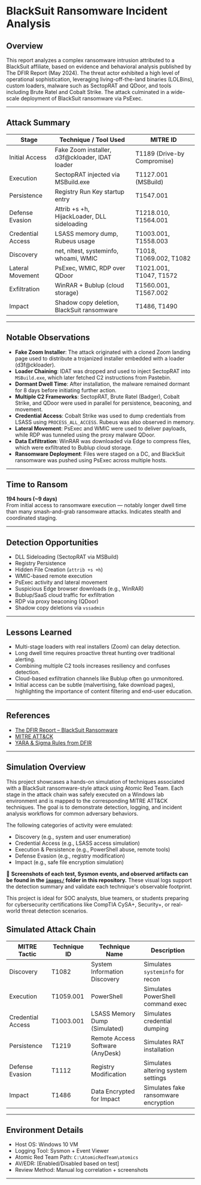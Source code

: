 # BlackSuit Ransomware Incident Analysis

## Overview

This report analyzes a complex ransomware intrusion attributed to a BlackSuit affiliate, based on evidence and behavioral analysis published by The DFIR Report (May 2024). The threat actor exhibited a high level of operational sophistication, leveraging living-off-the-land binaries (LOLBins), custom loaders, malware such as SectopRAT and QDoor, and tools including Brute Ratel and Cobalt Strike. The attack culminated in a wide-scale deployment of BlackSuit ransomware via PsExec.

---

## Attack Summary

| Stage               | Technique / Tool Used                               | MITRE ID                  |
|--------------------|------------------------------------------------------|---------------------------|
| Initial Access      | Fake Zoom installer, d3f@ckloader, IDAT loader       | T1189 (Drive-by Compromise) |
| Execution           | SectopRAT injected via MSBuild.exe                  | T1127.001 (MSBuild)       |
| Persistence         | Registry Run Key startup entry                      | T1547.001                 |
| Defense Evasion     | Attrib +s +h, HijackLoader, DLL sideloading         | T1218.010, T1564.001      |
| Credential Access   | LSASS memory dump, Rubeus usage                     | T1003.001, T1558.003      |
| Discovery           | net, nltest, systeminfo, whoami, WMIC               | T1018, T1069.002, T1082   |
| Lateral Movement    | PsExec, WMIC, RDP over QDoor                        | T1021.001, T1047, T1572   |
| Exfiltration        | WinRAR + Bublup (cloud storage)                     | T1560.001, T1567.002      |
| Impact              | Shadow copy deletion, BlackSuit ransomware          | T1486, T1490              |

---

## Notable Observations

- **Fake Zoom Installer**: The attack originated with a cloned Zoom landing page used to distribute a trojanized installer embedded with a loader (d3f@ckloader).
- **Loader Chaining**: IDAT was dropped and used to inject SectopRAT into `MSBuild.exe`, which later fetched C2 instructions from Pastebin.
- **Dormant Dwell Time**: After installation, the malware remained dormant for 8 days before initiating further action.
- **Multiple C2 Frameworks**: SectopRAT, Brute Ratel (Badger), Cobalt Strike, and QDoor were used in parallel for persistence, beaconing, and movement.
- **Credential Access**: Cobalt Strike was used to dump credentials from LSASS using `PROCESS_ALL_ACCESS`. Rubeus was also observed in memory.
- **Lateral Movement**: PsExec and WMIC were used to deliver payloads, while RDP was tunneled using the proxy malware QDoor.
- **Data Exfiltration**: WinRAR was downloaded via Edge to compress files, which were exfiltrated to Bublup cloud storage.
- **Ransomware Deployment**: Files were staged on a DC, and BlackSuit ransomware was pushed using PsExec across multiple hosts.

---

## Time to Ransom

**194 hours (~9 days)**  
From initial access to ransomware execution — notably longer dwell time than many smash-and-grab ransomware attacks. Indicates stealth and coordinated staging.

---

## Detection Opportunities

- DLL Sideloading (SectopRAT via MSBuild)
- Registry Persistence
- Hidden File Creation (`attrib +s +h`)
- WMIC-based remote execution
- PsExec activity and lateral movement
- Suspicious Edge browser downloads (e.g., WinRAR)
- Bublup/SaaS cloud traffic for exfiltration
- RDP via proxy beaconing (QDoor)
- Shadow copy deletions via `vssadmin`

---

## Lessons Learned

- Multi-stage loaders with real installers (Zoom) can delay detection.
- Long dwell time requires proactive threat hunting over traditional alerting.
- Combining multiple C2 tools increases resiliency and confuses detection.
- Cloud-based exfiltration channels like Bublup often go unmonitored.
- Initial access can be subtle (malvertising, fake download pages), highlighting the importance of content filtering and end-user education.

---

## References

- [The DFIR Report – BlackSuit Ransomware](https://thedfirreport.com/2025/03/31/fake-zoom-ends-in-blacksuit-ransomware/)
- [MITRE ATT&CK](https://attack.mitre.org)
- [YARA & Sigma Rules from DFIR](https://github.com/SigmaHQ/sigma)

---
## Simulation Overview

This project showcases a hands-on simulation of techniques associated with a BlackSuit ransomware-style attack using Atomic Red Team. Each stage in the attack chain was safely executed on a Windows lab environment and is mapped to the corresponding MITRE ATT&CK techniques. The goal is to demonstrate detection, logging, and incident analysis workflows for common adversary behaviors.

The following categories of activity were emulated:
- Discovery (e.g., system and user enumeration)
- Credential Access (e.g., LSASS access simulation)
- Execution & Persistence (e.g., PowerShell abuse, remote tools)
- Defense Evasion (e.g., registry modification)
- Impact (e.g., safe file encryption simulation)

📸 **Screenshots of each test, Sysmon events, and observed artifacts can be found in the [`images/`](images/) folder in this repository.** These visual logs support the detection summary and validate each technique's observable footprint.

This project is ideal for SOC analysts, blue teamers, or students preparing for cybersecurity certifications like CompTIA CySA+, Security+, or real-world threat detection scenarios.

## Simulated Attack Chain

| MITRE Tactic        | Technique ID | Technique Name                        | Description                          |
|---------------------|--------------|--------------------------------------|--------------------------------------|
| Discovery           | T1082        | System Information Discovery         | Simulates `systeminfo` for recon     |
| Execution           | T1059.001    | PowerShell                           | Simulates PowerShell command exec    |
| Credential Access   | T1003.001    | LSASS Memory Dump (Simulated)        | Simulates credential dumping         |
| Persistence         | T1219        | Remote Access Software (AnyDesk)     | Simulates RAT installation           |
| Defense Evasion     | T1112        | Registry Modification                | Simulates altering system settings   |
| Impact              | T1486        | Data Encrypted for Impact            | Simulates fake ransomware encryption |

---

## Environment Details

- Host OS: Windows 10 VM
- Logging Tool: Sysmon + Event Viewer
- Atomic Red Team Path: `C:\AtomicRedTeam\atomics`
- AV/EDR: [Enabled/Disabled based on test]
- Review Method: Manual log correlation + screenshots

---
